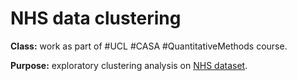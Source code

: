 # NHS data clustering

**Class:** work as part of #UCL #CASA #QuantitativeMethods course.

**Purpose:** exploratory clustering analysis on [NHS dataset](https://digital.nhs.uk/data-and-information/publications/statistical/quality-and-outcomes-framework-achievement-prevalence-and-exceptions-data/2017-18).
